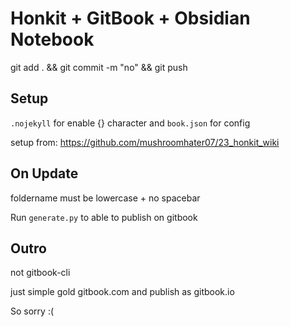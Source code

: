 # Honkit + GitBook + Obsidian Notebook
git add . && git commit -m "no" && git push
## Setup

`.nojekyll` for enable {} character and `book.json` for config

setup from: https://github.com/mushroomhater07/23_honkit_wiki

## On Update

foldername must be lowercase + no spacebar

Run `generate.py` to able to publish on gitbook

## Outro

not gitbook-cli

just simple gold gitbook.com and publish as gitbook.io

So sorry :(
